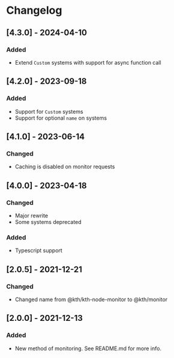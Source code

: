 # Changelog

## [4.3.0] - 2024-04-10

### Added

- Extend `Custom` systems with support for async function call

## [4.2.0] - 2023-09-18

### Added

- Support for `Custom` systems
- Support for optional `name` on systems

## [4.1.0] - 2023-06-14

### Changed

- Caching is disabled on monitor requests

## [4.0.0] - 2023-04-18

### Changed

- Major rewrite
- Some systems deprecated

### Added

- Typescript support

## [2.0.5] - 2021-12-21

### Changed

- Changed name from @kth/kth-node-monitor to @kth/monitor

## [2.0.0] - 2021-12-13

### Added

- New method of monitoring. See README.md for more info.
